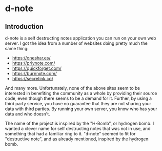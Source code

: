 d-note
======

Introduction
------------

d-note is a self destructing notes application you can run on your own web
server. I got the idea from a number of websites doing pretty much the same
thing:

* https://oneshar.es/
* https://privnote.com/
* https://quickforget.com/
* https://burnnote.com/
* https://secretink.co/

And many more. Unfortunately, none of the above sites seem to be interested
in benefiting the community as a whole by providing their source code, even
though there seems to be a demand for it. Further, by using a third party
service, you have no guarantee that they are not sharing your data with
third parties. By running your own server, you know who has your data and
who doesn't.

The name of the project is inspired by the "H-Bomb", or hydrogen bomb. I
wanted a clever name for self destructing notes that was not in use, and
something that had a familiar ring to it. "d-note" seemed to fit for
"destructive note", and as already mentioned, inspired by the hydrogen
bomb.
